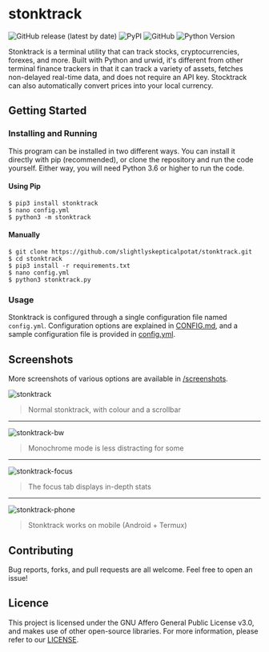 # stonktrack
![GitHub release (latest by date)](https://img.shields.io/github/v/release/slightlyskepticalpotat/stonktrack?style=flat-square)
![PyPI](https://img.shields.io/pypi/v/stonktrack?style=flat-square)
![GitHub](https://img.shields.io/github/license/slightlyskepticalpotat/stonktrack?style=flat-square)
![Python Version](https://img.shields.io/badge/python-%3E%3D%203.6-blue?style=flat-square)

Stonktrack is a terminal utility that can track stocks, cryptocurrencies, forexes, and more. Built with Python and urwid, it's different from other terminal finance trackers in that it can track a variety of assets, fetches  non-delayed real-time data, and does not require an API key. Stocktrack can also automatically convert prices into your local currency.

## Getting Started

### Installing and Running
This program can be installed in two different ways. You can install it directly with pip (recommended), or clone the repository and run the code yourself. Either way, you will need Python 3.6 or higher to run the code.

#### Using Pip
```
$ pip3 install stonktrack
$ nano config.yml
$ python3 -m stonktrack
```

#### Manually
```
$ git clone https://github.com/slightlyskepticalpotat/stonktrack.git
$ cd stonktrack
$ pip3 install -r requirements.txt
$ nano config.yml
$ python3 stonktrack.py
```

### Usage
Stonktrack is configured through a single configuration file named `config.yml`. Configuration options are explained in [CONFIG.md](https://github.com/slightlyskepticalpotat/stonktrack/blob/main/CONFIG.md), and a sample configuration file is provided in [config.yml](https://github.com/slightlyskepticalpotat/stonktrack/blob/main/config.yml).

## Screenshots
More screenshots of various options are available in [/screenshots](https://github.com/slightlyskepticalpotat/stonktrack/blob/main/screenshots).

![stonktrack](https://github.com/slightlyskepticalpotat/stonktrack/blob/main/screenshots/stonktrack.png)
> Normal stonktrack, with colour and a scrollbar

---

![stonktrack-bw](https://github.com/slightlyskepticalpotat/stonktrack/blob/main/screenshots/stonktrack-bw.png)
> Monochrome mode is less distracting for some

---

![stonktrack-focus](https://github.com/slightlyskepticalpotat/stonktrack/blob/main/screenshots/stonktrack-focus.png)
> The focus tab displays in-depth stats

---

![stonktrack-phone](https://github.com/slightlyskepticalpotat/stonktrack/blob/main/screenshots/stonktrack-phone.png)
> Stonktrack works on mobile (Android + Termux)

## Contributing
Bug reports, forks, and pull requests are all welcome. Feel free to open an issue!

## Licence
This project is licensed under the GNU Affero General Public License v3.0, and makes use of other open-source libraries. For more information, please refer to our [LICENSE](https://github.com/slightlyskepticalpotat/stonktrack/blob/main/LICENSE).
